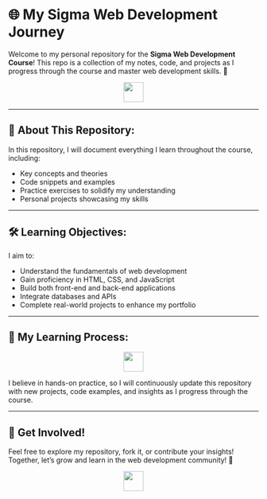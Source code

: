 # 🌐 My Sigma Web Development Journey

Welcome to my personal repository for the **Sigma Web Development Course**! This repo is a collection of my notes, code, and projects as I progress through the course and master web development skills. 🚀

<p align="center">
   <img src="https://readme-typing-svg.demolab.com?font=Fira+Code&color=%23FF5733&size=30&center=true&vCenter=true&width=600&lines=Welcome+to+My+Web+Dev+Journey!;Let's+Build+Something+Great!" width="auto" height="40"/>
</p>

---

## 📖 **About This Repository:**

In this repository, I will document everything I learn throughout the course, including:
- Key concepts and theories
- Code snippets and examples
- Practice exercises to solidify my understanding
- Personal projects showcasing my skills

---

## 🛠️ **Learning Objectives:**
I aim to:
- Understand the fundamentals of web development
- Gain proficiency in HTML, CSS, and JavaScript
- Build both front-end and back-end applications
- Integrate databases and APIs
- Complete real-world projects to enhance my portfolio

---

## 🚀 **My Learning Process:**
<p align="center">
   <img src="https://readme-typing-svg.demolab.com?font=Fira+Code&color=%2300FFFF&size=25&center=true&vCenter=true&width=600&lines=Follow+My+Learning+Journey;New+Projects+Coming+Soon!" width="auto" height="40"/>
</p>

I believe in hands-on practice, so I will continuously update this repository with new projects, code examples, and insights as I progress through the course.

---

## 🎉 **Get Involved!**
Feel free to explore my repository, fork it, or contribute your insights! Together, let’s grow and learn in the web development community! 🌟

<p align="center">
   <img src="https://readme-typing-svg.demolab.com?font=Fira+Code&color=%23FFD700&size=30&center=true&vCenter=true&width=600&lines=Let's+Create+Something+Amazing!;Join+Me+on+This+Exciting+Journey!" width="auto" height="40"/>
</p>
